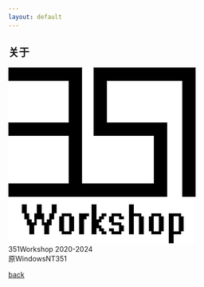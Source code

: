 ```yaml
---
layout: default
---
```


## 关于
![Branching](./assets/img/logo.png)<br/>
351Workshop 2020-2024<br />
原WindowsNT351

[back](./)
